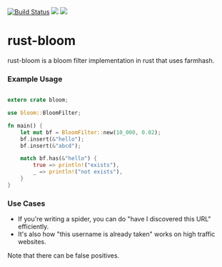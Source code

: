 [![Build Status](https://travis-ci.org/faruken/rust-bloom.svg?branch=master)](https://travis-ci.org/faruken/rust-bloom)
![](https://img.shields.io/badge/rustc-1.45.0--nightly-lightgrey.svg)
![](https://img.shields.io/badge/License-MIT-blue.svg)

# rust-bloom

rust-bloom is a bloom filter implementation in rust that uses farmhash.


### Example Usage

```rust

extern crate bloom;

use bloom::BloomFilter;

fn main() {
    let mut bf = BloomFilter::new(10_000, 0.02);
    bf.insert(&"hello");
    bf.insert(&"abcd");

    match bf.has(&"hello") {
        true => println!("exists"),
        _ => println!("not exists"),
    }
}
```

### Use Cases

- If you're writing a spider, you can do "have I discovered this URL" efficiently.
- It's also how "this username is already taken" works on high traffic websites. 

Note that there can be false positives.

